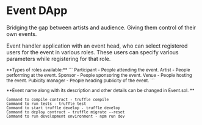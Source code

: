 # Event DApp

Bridging the gap between artists and audience. Giving them control of their own events.

Event handler application with an event head, who can select registered users for the event in various roles. These users can specify various parameters while registering for that role.


<small>
**Types of roles available:**
```
Participant - People attending the event.
Artist - People performing at the event.
Sponsor - People sponsoring the event.
Venue - People hosting the event.
Pubicity manager - People heading publicity of the event.
```

**Event name along with its description and other details can be changed in Event.sol. **
```
Command to compile contract - truffle compile
Command to run tests - truffle test
Command to start truffle develop - truffle develop
Command to deploy contract - truffle migrate --reset
Command to run development environment - npm run dev
```
</small>

